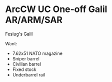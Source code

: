# ArcCW UC One-off Galil AR/ARM/SAR
Fesiug's Galil

Want:
- 7.62x51 NATO magazine
- Sniper barrel
- Civilian barrel
- Fixed stock
- Underbarrel rail
